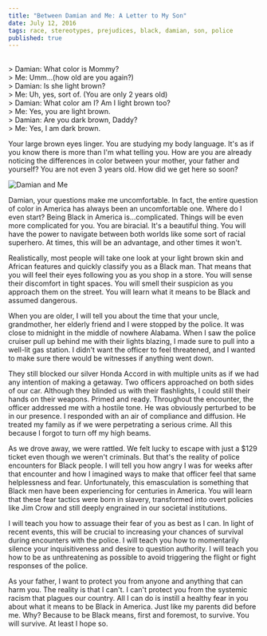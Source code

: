 ```yaml
---
title: "Between Damian and Me: A Letter to My Son"
date: July 12, 2016
tags: race, stereotypes, prejudices, black, damian, son, police
published: true
---
```


>
<br>
> Damian: What color is Mommy?
<br>
> Me: Umm...(how old are you again?)
<br>
> Damian: Is she light brown?
<br>
> Me: Uh, yes, sort of. (You are only 2 years old)
<br>
> Damian: What color am I? Am I light brown too?
<br>
> Me: Yes, you are light brown.
<br>
> Damian: Are you dark brown, Daddy?
<br>
> Me: Yes, I am dark brown.

Your large brown eyes linger. You are studying my body language. It's as if you know there is more than I'm what telling you. How are you are already noticing the differences in color between your mother, your father and yourself? You are not even 3 years old. How did we get here so soon?

![Damian and Me](http://www.evernote.com/l/AQf1NF8WTFJOEYiSLihP_3I3ySvaoYwozp4B/image.png)

Damian, your questions make me uncomfortable. In fact, the entire question of color in America has always been an uncomfortable one. Where do I even start? Being Black in America is...complicated. Things will be even more complicated for you. You are biracial. It's a beautiful thing. You will have the power to navigate between both worlds like some sort of racial superhero. At times, this will be an advantage, and other times it won't.

Realistically, most people will take one look at your light brown skin and African features and quickly classify you as a Black man. That means that you will feel their eyes following you as you shop in a store. You will sense their discomfort in tight spaces. You will smell their suspicion as you approach them on the street. You will learn what it means to be Black and assumed dangerous.

When you are older, I will tell you about the time that your uncle, grandmother, her elderly friend and I were stopped by the police. It was close to midnight in the middle of nowhere Alabama. When I saw the police cruiser pull up behind me with their lights blazing, I made sure to pull into a well-lit gas station. I didn't want the officer to feel threatened, and I wanted to make sure there would be witnesses if anything went down.

They still blocked our silver Honda Accord in with multiple units as if we had any intention of making a getaway. Two officers approached on both sides of our car. Although they blinded us with their flashlights, I could still their hands on their weapons. Primed and ready. Throughout the encounter, the officer addressed me with a hostile tone. He was obviously perturbed to be in our presence. I responded with an air of compliance and diffusion. He treated my family as if we were perpetrating a serious crime. All this because I forgot to turn off my high beams.

As we drove away, we were rattled. We felt lucky to escape with just a $129 ticket even though we weren't criminals. But that's the reality of police encounters for Black people. I will tell you how angry I was for weeks after that encounter and how I imagined ways to make that officer feel that same helplessness and fear. Unfortunately, this emasculation is something that Black men have been experiencing for centuries in America. You will learn that these fear tactics were born in slavery, transformed into overt policies like Jim Crow and still deeply engrained in our societal institutions.

I will teach you how to assuage their fear of you as best as I can. In light of recent events, this will be crucial to increasing your chances of survival during encounters with the police. I will teach you how to momentarily silence your inquisitiveness and desire to question authority. I will teach you how to be as unthreatening as possible to avoid triggering the flight or fight responses of the police.

As your father, I want to protect you from anyone and anything that can harm you. The reality is that I can't. I can't protect you from the systemic racism that plagues our country. All I can do is instill a healthy fear in you about what it means to be Black in America. Just like my parents did before me. Why? Because to be Black means, first and foremost, to survive. You will survive. At least I hope so.
